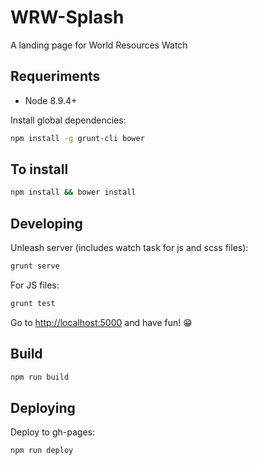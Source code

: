 # WRW-Splash

A landing page for World Resources Watch

## Requeriments

  * Node 8.9.4+
  

Install global dependencies:

  ```  bash
  npm install -g grunt-cli bower
  ```


## To install

  ```  bash
  npm install && bower install 
  ```
  
## Developing

Unleash server (includes watch task for js and scss files):
  
  ```  bash
  grunt serve
  ```
  
For JS files:

  ```  bash
  grunt test
  ```

Go to [http://localhost:5000](http://localhost:5000 "localhost") and have fun! :grin:

## Build

  ```bash
  npm run build
  ```


## Deploying

Deploy to gh-pages:
  
  ```bash
  npm run deploy
  ```
